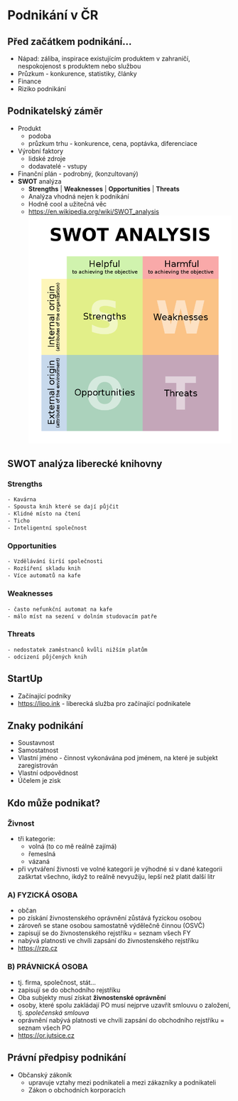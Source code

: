 # Podnikání v ČR

## Před začátkem podnikání...

- Nápad: záliba, inspirace existujícím produktem v zahraničí, nespokojenost s produktem nebo službou
- Průzkum - konkurence, statistiky, články
- Finance
- Riziko podnikání

## Podnikatelský záměr

- Produkt
  - podoba
  - průzkum trhu - konkurence, cena, poptávka, diferenciace
- Výrobní faktory
  - lidské zdroje
  - dodavatelé - vstupy
- Finanční plán - podrobný, (konzultovaný)
- **SWOT** analýza
  - **Strengths** | **Weaknesses** | **Opportunities** | **Threats**
  - Analýza vhodná nejen k podnikání
  - Hodně cool a užitečná věc
  - https://en.wikipedia.org/wiki/SWOT_analysis
    ![Alt text](images/SWOT_en.svg.png)

## SWOT analýza liberecké knihovny

### Strengths

    - Kavárna
    - Spousta knih které se dají půjčit
    - Klidné místo na čtení
    - Ticho
    - Inteligentní společnost

### Opportunities

    - Vzdělávání širší společnosti
    - Rozšíření skladu knih
    - Více automatů na kafe

### Weaknesses

    - často nefunkční automat na kafe
    - málo míst na sezení v dolním studovacím patře

### Threats

    - nedostatek zaměstnanců kvůli nižším platům
    - odcizení půjčených knih

## StartUp

- Začínající podniky
- https://lipo.ink - liberecká služba pro začínající podnikatele

## Znaky podnikání

- Soustavnost
- Samostatnost
- Vlastní jméno - činnost vykonávána pod jménem, na které je subjekt zaregistrován
- Vlastní odpovědnost
- Účelem je zisk

## Kdo může podnikat?

### Živnost

- tři kategorie:
  - volná (to co mě reálně zajímá)
  - řemeslná
  - vázaná
- při vytváření živnosti ve volné kategorii je výhodné si v dané kategorii zaškrtat všechno, ikdyž to reálně nevyužiju, lepší než platit další litr

### A) FYZICKÁ OSOBA

- občan
- po získání živnostenského oprávnění zůstává fyzickou osobou
- zároveň se stane osobou samostatně výdělečně činnou (OSVČ)
- zapisují se do živnostenského rejstříku = seznam všech FY
- nabývá platnosti ve chvíli zapsání do živnostenského rejstříku
- https://rzp.cz

### B) PRÁVNICKÁ OSOBA

- tj. firma, společnost, stát...
- zapisují se do obchodního rejstříku
- Oba subjekty musí získat **živnostenské oprávnění**
- osoby, které spolu zakládají PO musí nejprve uzavřít smlouvu o založení, tj. _společenská smlouva_
- oprávnění nabývá platnosti ve chvíli zapsání do obchodního rejstříku = seznam všech PO
- https://or.jutsice.cz

## Právní předpisy podnikání

- Občanský zákoník
  - upravuje vztahy mezi podnikateli a mezi zákazníky a podnikateli
  - Zákon o obchodních korporacích
